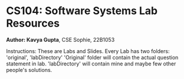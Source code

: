 # CS104: Software Systems Lab Resources

**Author: Kavya Gupta**, CSE Sophie, 22B1053

Instructions:
These are Labs and Slides.
Every Lab has two folders: 'original', 'labDirectory'
'Original' folder will contain the actual question statement in lab.
'labDirectory' will contain mine and maybe few other people's solutions.
